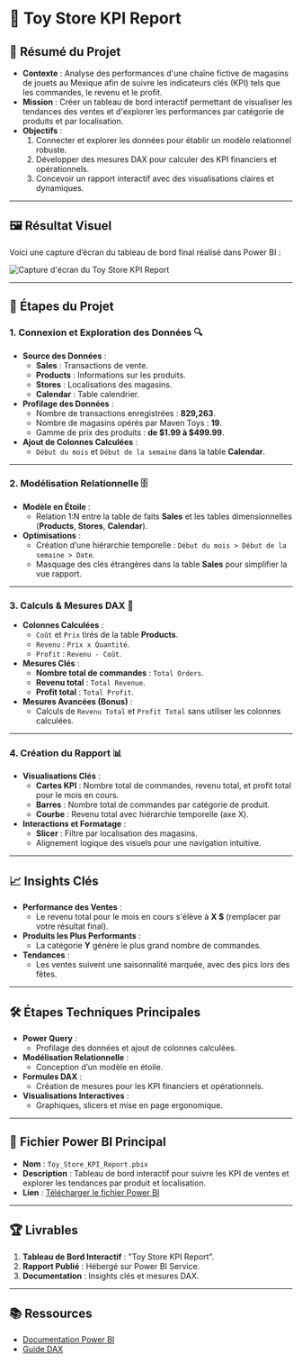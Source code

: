 # 🧸 Toy Store KPI Report

## 📝 Résumé du Projet
- **Contexte** : Analyse des performances d'une chaîne fictive de magasins de jouets au Mexique afin de suivre les indicateurs clés (KPI) tels que les commandes, le revenu et le profit.
- **Mission** : Créer un tableau de bord interactif permettant de visualiser les tendances des ventes et d'explorer les performances par catégorie de produits et par localisation.
- **Objectifs** :
  1. Connecter et explorer les données pour établir un modèle relationnel robuste.
  2. Développer des mesures DAX pour calculer des KPI financiers et opérationnels.
  3. Concevoir un rapport interactif avec des visualisations claires et dynamiques.

---

## 🖼 Résultat Visuel
Voici une capture d’écran du tableau de bord final réalisé dans Power BI :

![Capture d'écran du Toy Store KPI Report](#) <!-- Ajouter une image ici -->

---

## 📂 Étapes du Projet

### 1. Connexion et Exploration des Données 🔍
- **Source des Données** :
  - **Sales** : Transactions de vente.
  - **Products** : Informations sur les produits.
  - **Stores** : Localisations des magasins.
  - **Calendar** : Table calendrier.
- **Profilage des Données** :
  - Nombre de transactions enregistrées : **829,263**.
  - Nombre de magasins opérés par Maven Toys : **19**.
  - Gamme de prix des produits : **de $1.99 à $499.99**.
- **Ajout de Colonnes Calculées** :
  - `Début du mois` et `Début de la semaine` dans la table **Calendar**.

---

### 2. Modélisation Relationnelle 🗄️
- **Modèle en Étoile** :
  - Relation 1:N entre la table de faits **Sales** et les tables dimensionnelles (**Products**, **Stores**, **Calendar**).
- **Optimisations** :
  - Création d’une hiérarchie temporelle : `Début du mois > Début de la semaine > Date`.
  - Masquage des clés étrangères dans la table **Sales** pour simplifier la vue rapport.

---

### 3. Calculs & Mesures DAX 🧮
- **Colonnes Calculées** :
  - `Coût` et `Prix` tirés de la table **Products**.
  - `Revenu` : `Prix x Quantité`.
  - `Profit` : `Revenu - Coût`.
- **Mesures Clés** :
  - **Nombre total de commandes** : `Total Orders`.
  - **Revenu total** : `Total Revenue`.
  - **Profit total** : `Total Profit`.
- **Mesures Avancées (Bonus)** :
  - Calculs de `Revenu Total` et `Profit Total` sans utiliser les colonnes calculées.

---

### 4. Création du Rapport 📊
- **Visualisations Clés** :
  - **Cartes KPI** : Nombre total de commandes, revenu total, et profit total pour le mois en cours.
  - **Barres** : Nombre total de commandes par catégorie de produit.
  - **Courbe** : Revenu total avec hiérarchie temporelle (axe X).
- **Interactions et Formatage** :
  - **Slicer** : Filtre par localisation des magasins.
  - Alignement logique des visuels pour une navigation intuitive.

---

## 📈 Insights Clés

- **Performance des Ventes** :
  - Le revenu total pour le mois en cours s'élève à **X $** (remplacer par votre résultat final).
- **Produits les Plus Performants** :
  - La catégorie **Y** génère le plus grand nombre de commandes.
- **Tendances** :
  - Les ventes suivent une saisonnalité marquée, avec des pics lors des fêtes.

---

## 🛠️ Étapes Techniques Principales
- **Power Query** :
  - Profilage des données et ajout de colonnes calculées.
- **Modélisation Relationnelle** :
  - Conception d’un modèle en étoile.
- **Formules DAX** :
  - Création de mesures pour les KPI financiers et opérationnels.
- **Visualisations Interactives** :
  - Graphiques, slicers et mise en page ergonomique.

---

## 📄 Fichier Power BI Principal
- **Nom** : `Toy_Store_KPI_Report.pbix`
- **Description** : Tableau de bord interactif pour suivre les KPI de ventes et explorer les tendances par produit et localisation.
- **Lien** : [Télécharger le fichier Power BI](#) <!-- Ajouter un lien Google Drive ici -->

---

## 🏆 Livrables
1. **Tableau de Bord Interactif** : "Toy Store KPI Report".
2. **Rapport Publié** : Hébergé sur Power BI Service.
3. **Documentation** : Insights clés et mesures DAX.

---

## 📚 Ressources
- [Documentation Power BI](https://learn.microsoft.com/fr-fr/power-bi/)
- [Guide DAX](https://dax.guide/)
